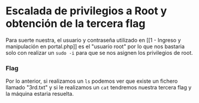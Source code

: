 # Escalada de privilegios a Root y obtención de la tercera flag

Para suerte nuestra, el usuario y contraseña utilizado en [[1 - Ingreso y manipulación en portal.php]] es el "usuario root" por lo que nos bastaria solo con realizar un `sudo -i` para que se nos asignen los privilegios de root.

### Flag
Por lo anterior, si realizamos un `ls` podemos ver que existe un fichero llamado "3rd.txt" y si le realizamos un `cat` tendremos nuestra tercera flag y la máquina estaria resuelta.